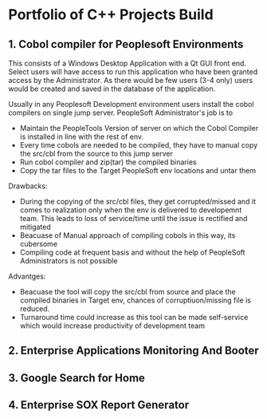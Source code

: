 # Portfolio of C++ Projects Build 

## 1. Cobol compiler for Peoplesoft Environments
This consists of a Windows Desktop Application with a Qt GUI front end. Select users will have access to run this application who have been granted access by the Administrator. As there would be few users (3-4 only) users would be created and saved in the database of the application.

Usually in any Peoplesoft Development environment users install the cobol compilers on single jump server. PeopleSoft Administrator's job is to 
+ Maintain the PeopleTools Version of server on which the Cobol Compiler is installed in line with the rest of env.
+ Every time cobols are needed to be compiled, they have to manual copy the src/cbl from the source to this jump server 
+ Run cobol compiler and zip(tar) the compiled binaries
+ Copy the tar files to the Target PeopleSoft env locations and untar them

Drawbacks:
+ During the copying of the src/cbl files, they get corrupted/missed and it comes to realization only when the env is delivered to developemnt team. This leads to loss of service/time until the issue is rectified and mitigated
+ Beacuase of Manual approach of compiling cobols in this way, its cubersome
+ Compiling code at frequent basis and without the help of PeopleSoft Administrators is not possible

Advantges:
+ Beacuase the tool will copy the src/cbl from source and place the compiled binaries in Target env, chances of corruptiuon/missing file is reduced.
+ Turnaround time could increase as this tool can be made self-service which would increase productivity of development team




## 2. Enterprise Applications Monitoring And Booter

## 3. Google Search for Home

## 4. Enterprise SOX Report Generator

